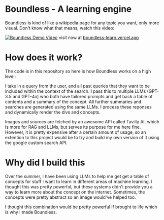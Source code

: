 # Boundless - A learning engine

Boundless is kind of like a wikipedia page for any topic you want, only more visual. Don't know what that means, watch this video:

[![Boundless Demo Video](https://www.youtube.com/watch?v=zDD1lGYVsw0)](https://www.youtube.com/watch?v=zDD1lGYVsw0)
visit now at [boundless-learn.vercel.app](https://boundless-learn.vercel.app/)

# How does it work?

The code is in this repository so here is how Boundless works on a high level:

I take in a query from the user, and all past queries that they want to be included within the context of the search. I pass this to multiple LLMs (GPT-3.5 and GPT-4o) who both have tailored prompts and get back a table of contents and a summary of the concept. All further summaries and searches are generated using the same LLMs. I process these reponses and dynamically render the divs and concepts.

Images and sources are fetched by an awesome API called Tavilly AI, which is more for RAG and LLMs, but serves its purpose for me here fine. However, it is pretty expensive after a certain amount of usage, so an extention to this project would be to try and build my own version of it using the google custom search API.


# Why did I build this

Over the summer, I have been using LLMs to help me get get a table of concepts for stuff I want to learn in different areas of machine learning. I thought this was pretty powerful, but these systems didn't provide you a way to learn more about the concept on the internet. Sometimes, the concepts were pretty abstract so an image would've helped too. 

I thought this combination would be pretty powerful if brought to life which is why I made Boundless.




